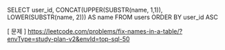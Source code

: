 SELECT user_id, CONCAT(UPPER(SUBSTR(name, 1,1)), LOWER(SUBSTR(name, 2))) 
AS name
FROM users
ORDER BY user_id ASC

[ 문제 ] https://leetcode.com/problems/fix-names-in-a-table/?envType=study-plan-v2&envId=top-sql-50
